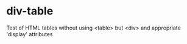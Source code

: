 # div-table
Test of HTML tables without using &lt;table> but &lt;div> and  appropriate 'display' attributes
